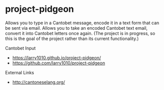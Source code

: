 # project-pidgeon
Allows you to type in a Cantobet message, encode it in a text form that can be sent via email. Allows you to take an encoded Cantobet text email, convert it into Cantobet letters once again.
(The project is in progress, so this is the goal of the project rather than its current functionality.)

Cantobet Input

* https://larry1010.github.io/project-pidgeon/
* https://github.com/larry1010/project-pidgeon

External Links
* http://cantoneselang.org/

